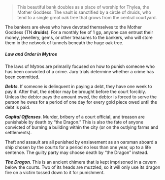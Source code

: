 > This beautiful bank doubles as a place of worship for Thylea, the Mother Goddess. The vault is sanctified by a circle of druids, who tend to a single great oak tree that grows from the central courtyard.

The bankers are elves who have devoted themselves to the Mother Goddess (TN **druids**). For a monthly fee of 1 gp, anyone can entrust their money, jewellery, gems, or other treasures to the bankers, who will store them in the network of tunnels beneath the huge oak tree.

##### Law and Order in Mytros
The laws of Mytros are primarily focused on how to punish someone who has been convicted of a crime. Jury trials determine whether a crime has been committed.

***Debts***. If someone is delinquent in paying a debt, they have one week to pay it. After that, the debtor may be brought before the court forcibly. Unless the debtor pays the amount owed, the debtor is forced to serve the person he owes for a period of one day for every gold piece owed until the debt is paid.

***Capital Offenses***. Murder, bribery of a court official, and treason are punishable by death by “the Dragon.” This is also the fate of anyone convicted of burning a building within the city (or on the outlying farms and settlements).

Theft and assault are all punished by enslavement as an oarsman aboard a ship chosen by the courts for a period no less than one year, up to a life sentence. The guilty party may choose death by “the Dragon” instead. 

***The Dragon***. This is an ancient chimera that is kept imprisoned in a cavern below the courts. Two of its heads are muzzled, so it will only use its dragon fire on a victim tossed down to it for punishment.